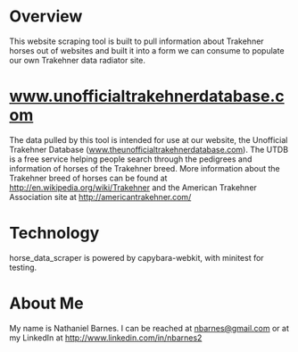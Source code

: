 Overview
========
This website scraping tool is built to pull information about Trakehner horses
out of websites and built it into a form we can consume to populate our own
Trakehner data radiator site.

www.unofficialtrakehnerdatabase.com
======================================
The data pulled by this tool is intended for use at our website, the
Unofficial Trakehner Database (www.theunofficialtrakehnerdatabase.com).  The
UTDB is a free service helping people search through the pedigrees and
information of horses of the Trakehner breed.  More information about the
Trakehner breed of horses can be found at
http://en.wikipedia.org/wiki/Trakehner and the American Trakehner Association
site at http://americantrakehner.com/

Technology
==========
horse_data_scraper is powered by capybara-webkit, with minitest for testing.

About Me
========
My name is Nathaniel Barnes.  I can be reached at nbarnes@gmail.com or at my
LinkedIn at http://www.linkedin.com/in/nbarnes2

